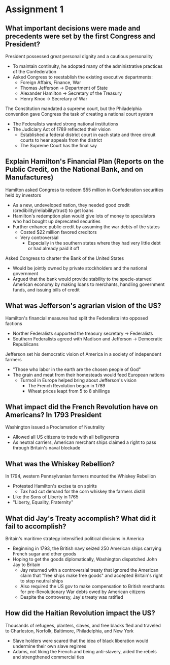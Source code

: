 # Assignment 1

## What important decisions were made and precedents were set by the first Congress and President?

President possessed great personal dignity and a cautious personality
- To maintain continuity, he adopted many of the administrative practices of
  the Confederation
- Asked Congress to reestablish the existing executive departments:
    - Foreign Affairs, Finance, War
    - Thomas Jefferson -> Department of State
    - Alexander Hamilton -> Secretary of the Treasury
    - Henry Knox -> Secretary of War

The Constitution mandated a supreme court, but the Philadelphia convention gave
Congress the task of creating a national court system
- The Federalists wanted strong national institutions
- The Judiciary Act of 1789 reflected their vision
    - Established a federal district court in each state and three circuit
      courts to hear appeals from the district
    - The Supreme Court has the final say

## Explain Hamilton's Financial Plan (Reports on the Public Credit, on the National Bank, and on Manufactures)

Hamilton asked Congress to redeem $55 million in Confederation securities held
by investors
- As a new, undeveloped nation, they needed good credit
  (credibility/reliability/trust) to get loans
- Hamilton's redemption plan would give lots of money to speculators who had
  bought up deprecated securities
- Further enhance public credit by assuming the war debts of the states
    - Costed $22 million favored creditors
    - Very controversial
        - Especially in the southern states where they had very little debt or
          had already paid it off
		
Asked Congress to charter the Bank of the United States
- Would be jointly owned by private stockholders and the national government
- Argued that the bank would provide stability to the specie-starved American
  economy by making loans to merchants, handling government funds, and issuing
  bills of credit

## What was Jefferson's agrarian vision of the US?

Hamilton's financial measures had split the Federalists into opposed factions
- Norther Federalists supported the treasury secretary -> Federalists
- Southern Federalists agreed with Madison and Jefferson -> Democratic
  Republicans

Jefferson set his democratic vision of America in a society of independent
farmers
- "Those who labor in the earth are the chosen people of God"
- The grain and meat from their homesteads would feed European nations
    - Turmoil in Europe helped bring about Jefferson's vision
        - The French Revolution began in 1789
        - Wheat prices leapt from 5 to 8 shillings

## What impact did the French Revolution have on Americans? In 1793 President

Washington issued a Proclamation of Neutrality
- Allowed all US citizens to trade with all belligerents
- As neutral carriers, American merchant ships claimed a right to pass through
  Britain's naval blockade

## What was the Whiskey Rebellion?

In 1794, western Pennsylvanian farmers mounted the Whiskey Rebellion
- Protested Hamilton's excise ta on spirits
    - Tax had cut demand for the corn whiskey the farmers distill 
- Like the Sons of Liberty in 1765
- "Liberty, Equality, Fraternity"

## What did Jay's Treaty accomplish? What did it fail to accomplish?

Britain's maritime strategy intensified political divisions in America
- Beginning in 1793, the British navy seized 250 American ships carrying
  French sugar and other goods
- Hoping to get the goods diplomatically, Washington dispatched John Jay to
  Britain
    - Jay returned with a controversial treaty that ignored the American claim
      that "free ships make free goods" and accepted Britain's right to stop
      neutral ships
    - Also required the US gov to make compensation to British merchants for
      pre-Revolutionary War debts owed by American citizens
    - Despite the controversy, Jay's treaty was ratified

## How did the Haitian Revolution impact the US?

Thousands of refugees, planters, slaves, and free blacks fled and traveled to
Charleston, Norfolk, Baltimore, Philadelphia, and New York
- Slave holders were scared that the idea of black liberation would undermine
  their own slave regimes
- Adams, not liking the French and being anti-slavery, aided the rebels and
  strengthened commercial ties

